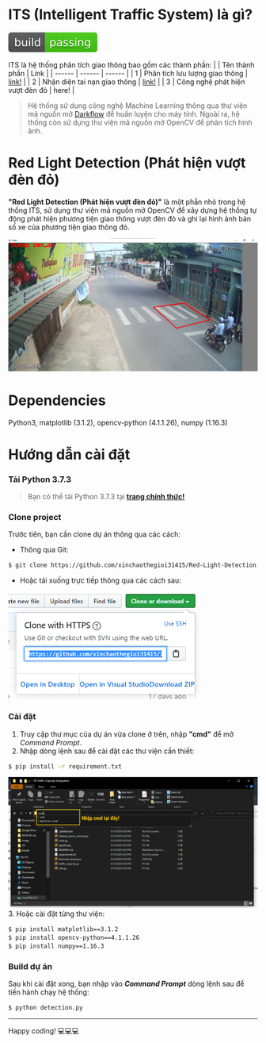 # ITS (Intelligent Traffic System) là gì?
[![Build Status](https://raw.githubusercontent.com/xinchaothegioi31415/ITS-Traffic-Capacity-Analyzation/master/images/passing.svg?sanitize=true)](https://github.com/xinchaothegioi31415/Red-Light-Detection)

ITS là hệ thống phân tích giao thông bao gồm các thành phần:
|  | Tên thành phần | Link |
| ------ | ------ | ------ |
| 1 | Phân tích lưu lượng giao thông | [link!](https://github.com/xinchaothegioi31415/ITS-Traffic-Capacity-Analyzation) |
| 2 | Nhận diện tai nạn giao thông | [link!](https://github.com/xinchaothegioi31415/Accident_Machine-learning) |
| 3 | Công nghệ phát hiện vượt đèn đỏ | here! |

>Hệ thống sử dụng công nghệ Machine Learning thông qua thư viện mã nguồn mở [Darkflow](https://github.com/thtrieu/darkflow) để huấn luyện cho máy tính.
>Ngoài ra, hệ thống còn sử dụng thư viện mã nguồn mở OpenCV để phân tích hình ảnh.

# Red Light Detection (Phát hiện vượt đèn đỏ)
**"Red Light Detection (Phát hiện vượt đèn đỏ)"** là một phần nhỏ trong hệ thống ITS, sử dụng thư viện mã nguồn mở OpenCV để xây dựng hệ thống tự động phát hiện phương tiện giao thông vượt đèn đỏ và ghi lại hình ảnh bản số xe của phương tiện giao thông đó.

![Image](image.png "Hệ thống phát hiện vượt đèn đỏ")

# Dependencies
Python3, matplotlib (3.1.2), opencv-python (4.1.1.26), numpy (1.16.3)

# Hướng dẫn cài đặt
### Tải Python 3.7.3
> Bạn có thể tải Python 3.7.3 tại **[trang chính thức!](https://www.python.org/downloads/release/python-373/)**
### Clone project
Trước tiên, bạn cần clone dự án thông qua các cách:
- Thông qua Git:
```sh
$ git clone https://github.com/xinchaothegioi31415/Red-Light-Detection.git
```
- Hoặc tải xuống trực tiếp thông qua các cách sau:

![Image](https://raw.githubusercontent.com/xinchaothegioi31415/ITS-Traffic-Capacity-Analyzation/master/images/image1.png "Image1")
### Cài đặt
1. Truy cập thư mục của dự án vừa clone ở trên, nhập **"cmd"** để mở *Command Prompt*.
2. Nhập dòng lệnh sau để cài đặt các thư viện cần thiết:
```sh
$ pip install -r requirement.txt
```
![Image](https://raw.githubusercontent.com/xinchaothegioi31415/ITS-Traffic-Capacity-Analyzation/master/images/image3.png "Image3")
3. Hoặc cài đặt từng thư viện:
```sh
$ pip install matplotlib==3.1.2
$ pip install opencv-python==4.1.1.26
$ pip install numpy==1.16.3
```
### Build dự án
Sau khi cài đặt xong, bạn nhập vào ***Command Prompt*** dòng lệnh sau để tiến hành chạy hệ thống:
```sh
$ python detection.py
```
***
Happy coding! 💻💻💻
